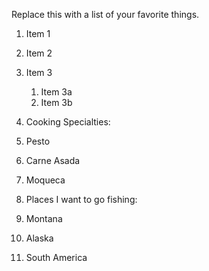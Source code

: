 Replace this with a list of your favorite things.
1. Item 1
2. Item 2
3. Item 3
   1. Item 3a
   2. Item 3b
   
   
1. Cooking Specialties:
  1. Pesto
  2. Carne Asada
  3. Moqueca
2. Places I want to go fishing:
  1. Montana
  2. Alaska
  3. South America
